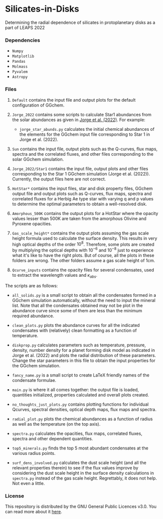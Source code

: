 # Silicates-in-Disks

Determining the radial dependence of silicates in protoplanetary disks as a part of LEAPS 2022

### Dependencies

* `Numpy`
* `Matplotlib`
* `Pandas`
* `Molmass`
* `Pyvalem`
* `Astropy`

### Files

1. `Default` contains the input file and output plots for the default configuration of GGchem.

2. `Jorge_2022` contains some scripts to calculate Star1 abundances from the solar abundances as given in [Jorge et al. (2022)](https://arxiv.org/pdf/2202.13920.pdf). For example:

   * `jorge_star_abunds.py` calculates the initial chemical abundances of the elements for the GGchem input file corresponding to Star 1 in Jorge et al. (2022).
   
3. `Sun` contains the input file, output plots such as the Q-curves, flux maps, spectra and the correlated fluxes, and other files corresponding to the solar GGchem simulation.

4. `Jorge_2022/Star1` contains the input file, output plots and other files corresponding to the Star 1 GGchem simulation (Jorge et al. (2022)). Currently, the output files here are not correct.

5. `HotStar*` contains the input files, star and disk property files, GGchem output file and output plots such as Q-curves, flux maps, spectra and correlated fluxes for a Herbig Ae type star with varying q and p values to determine the optimal parameters to obtain a well-resolved disk. 

4. `Amorphous_500K` contains the output plots for a HotStar where the opacity values lesser than 500K are taken from the amorphous Olivine and Pyroxene opacities.

6. `Gas_scale_height*` contains the output plots assuming the gas scale height formula used to calculate the surface density. This results in very high optical depths of the order $10^8$. Therefore, some plots are created by multiplying the optical depths with $10^{-6}$ and $10^{-8}$ just to experience what it's like to have the right plots. But of course, all the plots in these folders are wrong. The other folders assume a gas scale height of 1cm. 

7. `Qcurve_inputs` contains the opacity files for several condensates, used to extract the wavelength values and $\kappa_{abs}$.

The scripts are as follows:

   * `all_solids.py` is a small script to obtain all the condensates formed in a GGchem simulation automatically, without the need to input the mineral list. Note that all the condensates obtained may not be plot in the abundance curve since some of them are less than the minimum required abundance.

   * `clean_plots.py` plots the abundance curves for all the indicated condensates with (relatively) clean formatting as a function of temperature.
    
   * `diskprop.py` calculates parameters such as temperature, pressure, density, number density for a planet forming disk model as indicated in Jorge et al. (2022) and plots the radial distribution of these parameters. Change the star parameters in this file to obtain the input properties for the GGchem simulation.
   
   * `fancy_name.py` is a small script to create LaTeX friendly names of the condensate formulae.
   
   * `main.py` is where it all comes together: the output file is loaded, quantities initialized, properties calculated and overall plots created.
   
   * `no_thoughts_just_plots.py` contains plotting functions for individual Qcurves, spectral densities, optical depth maps, flux maps and spectra.
    
   * `radial_plot.py` plots the chemical abundances as a function of radius as well as the temperature (on the top axis).
   
   * `spectra.py` calculates the opacities, flux maps, correlated fluxes, spectra and other dependent quantities.
   
   * `top5_minerals.py` finds the top 5 most abundant condensates at the various radius points.
   
   * `surf_dens_involved.py` calculates the dust scale height (and all the relevant properties therein) to see if the flux values improve by considering the dust scale height in the surface density calculations in `spectra.py` instead of the gas scale height. Regrettably, it does not help. Not even a little. 

### License 

This repository is distributed by the GNU General Public Licences v3.0. You can read more about it [here](https://github.com/drkndl/Silicates-in-Disks/blob/main/LICENSE).
